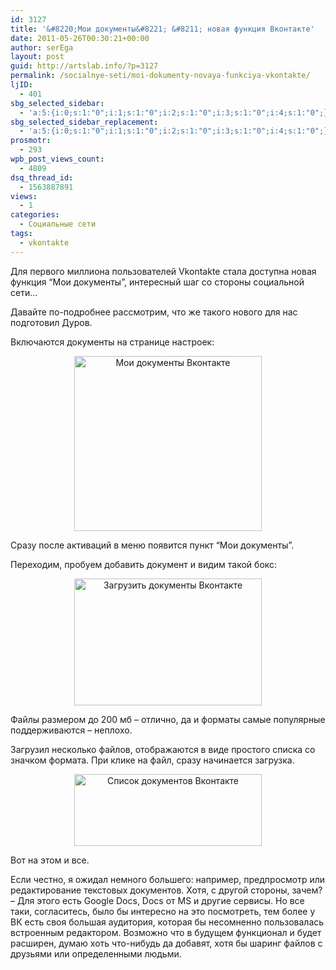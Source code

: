 ```yaml
---
id: 3127
title: '&#8220;Мои документы&#8221; &#8211; новая функция Вконтакте'
date: 2011-05-26T00:30:21+00:00
author: serEga
layout: post
guid: http://artslab.info/?p=3127
permalink: /socialnye-seti/moi-dokumenty-novaya-funkciya-vkontakte/
ljID:
  - 401
sbg_selected_sidebar:
  - 'a:5:{i:0;s:1:"0";i:1;s:1:"0";i:2;s:1:"0";i:3;s:1:"0";i:4;s:1:"0";}'
sbg_selected_sidebar_replacement:
  - 'a:5:{i:0;s:1:"0";i:1;s:1:"0";i:2;s:1:"0";i:3;s:1:"0";i:4;s:1:"0";}'
prosmotr:
  - 293
wpb_post_views_count:
  - 4809
dsq_thread_id:
  - 1563887891
views:
  - 1
categories:
  - Социальные сети
tags:
  - vkontakte
---
```

Для первого миллиона пользователей Vkontakte стала доступна новая функция &#8220;Мои документы&#8221;, интересный шаг со стороны социальной сети&#8230;
  
Давайте по-подробнее рассмотрим, что же такого нового для нас подготовил Дуров.

Включаются документы на странице настроек:
  


<center>
  <a href="http://img.artslab.info/dokumenti_vkonakte.jpg"><img src="http://img.artslab.info/dokumenti_vkonakte-300x280.jpg" alt="Мои документы Вконтакте" title="dokumenti_vkonakte" width="300" height="280" class="alignnone size-medium wp-image-3128" srcset="http://img.artslab.info/dokumenti_vkonakte-300x280.jpg 300w, http://img.artslab.info/dokumenti_vkonakte.jpg 470w" sizes="(max-width: 300px) 100vw, 300px" /></a>
</center>

<!--more-->

Сразу после активаций в меню появится пункт &#8220;Мои документы&#8221;.
  
Переходим, пробуем добавить документ и видим такой бокс:

<center>
  <a href="http://img.artslab.info/dokumenti_vkonakte2.jpg"><img src="http://img.artslab.info/dokumenti_vkonakte2-300x203.jpg" alt="Загрузить документы Вконтакте" title="dokumenti_vkonakte2" width="300" height="203" class="alignnone size-medium wp-image-3129" /></a>
</center>

Файлы размером до 200 мб &#8211; отлично, да и форматы самые популярные поддерживаются &#8211; неплохо.
  
Загрузил несколько файлов, отображаются в виде простого списка со значком формата. При клике на файл, сразу начинается загрузка.

<center>
  <a href="http://img.artslab.info/dokumenti_vkonakte3.jpg"><img src="http://img.artslab.info/dokumenti_vkonakte3-300x115.jpg" alt="Список документов Вконтакте" title="dokumenti_vkonakte3" width="300" height="115" class="alignnone size-medium wp-image-3130" srcset="http://img.artslab.info/dokumenti_vkonakte3-300x115.jpg 300w, http://img.artslab.info/dokumenti_vkonakte3.jpg 635w" sizes="(max-width: 300px) 100vw, 300px" /></a>
</center>

Вот на этом и все.

Если честно, я ожидал немного большего: например, предпросмотр или редактирование текстовых документов. Хотя, с другой стороны, зачем? &#8211; Для этого есть Google Docs, Docs от MS и другие сервисы. Но все таки, согласитесь, было бы интересно на это посмотреть, тем более у ВК есть своя большая аудитория, которая бы несомненно пользовалась встроенным редактором. Возможно что в будущем функционал и будет расширен, думаю хоть что-нибудь да добавят, хотя бы шаринг файлов с друзьями или определенными людьми.
